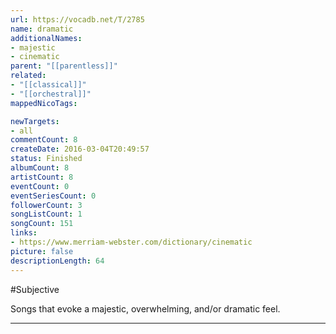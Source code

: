 ```yaml
---
url: https://vocadb.net/T/2785
name: dramatic
additionalNames: 
- majestic
- cinematic
parent: "[[parentless]]"
related:
- "[[classical]]"
- "[[orchestral]]"
mappedNicoTags:

newTargets:
- all
commentCount: 8
createDate: 2016-03-04T20:49:57
status: Finished
albumCount: 8
artistCount: 8
eventCount: 0
eventSeriesCount: 0
followerCount: 3
songListCount: 1
songCount: 151
links: 
- https://www.merriam-webster.com/dictionary/cinematic
picture: false
descriptionLength: 64
---
```


#Subjective

Songs that evoke a majestic, overwhelming, and/or dramatic feel.

---

